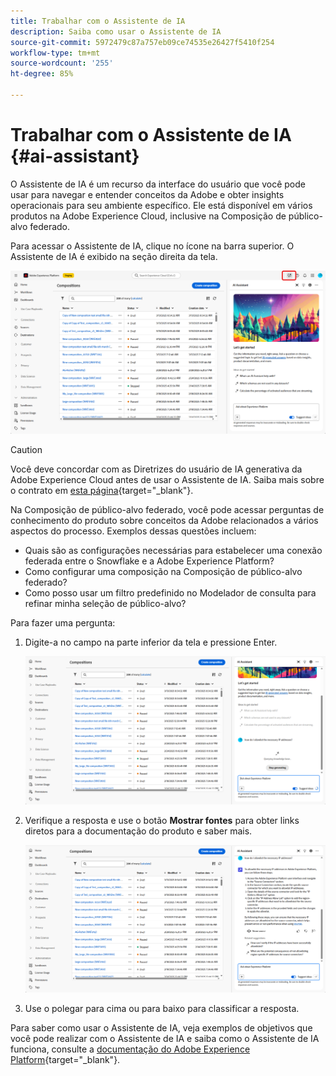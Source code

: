 ```yaml
---
title: Trabalhar com o Assistente de IA
description: Saiba como usar o Assistente de IA
source-git-commit: 5972479c87a757eb09ce74535e26427f5410f254
workflow-type: tm+mt
source-wordcount: '255'
ht-degree: 85%

---
```


# Trabalhar com o Assistente de IA {#ai-assistant}

O Assistente de IA é um recurso da interface do usuário que você pode usar para navegar e entender conceitos da Adobe e obter insights operacionais para seu ambiente específico. Ele está disponível em vários produtos na Adobe Experience Cloud, inclusive na Composição de público-alvo federado.

Para acessar o Assistente de IA, clique no ícone na barra superior. O Assistente de IA é exibido na seção direita da tela.

![](assets/do-not-localize/ai-assistant-open.png)


>[!CAUTION]
>
>Você deve concordar com as Diretrizes do usuário de IA generativa da Adobe Experience Cloud antes de usar o Assistente de IA. Saiba mais sobre o contrato em [esta página](https://experienceleague.adobe.com/pt-br/docs/experience-platform/ai-assistant/home){target="_blank"}.

Na Composição de público-alvo federado, você pode acessar perguntas de conhecimento do produto sobre conceitos da Adobe relacionados a vários aspectos do processo. Exemplos dessas questões incluem:

* Quais são as configurações necessárias para estabelecer uma conexão federada entre o Snowflake e a Adobe Experience Platform?
* Como configurar uma composição na Composição de público-alvo federado?
* Como posso usar um filtro predefinido no Modelador de consulta para refinar minha seleção de público-alvo?

Para fazer uma pergunta:

1. Digite-a no campo na parte inferior da tela e pressione Enter.

   ![](assets/do-not-localize/ai-assistant-ask.png)

1. Verifique a resposta e use o botão **Mostrar fontes** para obter links diretos para a documentação do produto e saber mais.

   ![](assets/do-not-localize/ai-assistant-answer.png)

1. Use o polegar para cima ou para baixo para classificar a resposta.

Para saber como usar o Assistente de IA, veja exemplos de objetivos que você pode realizar com o Assistente de IA e saiba como o Assistente de IA funciona, consulte a [documentação do Adobe Experience Platform](https://experienceleague.adobe.com/pt-br/docs/experience-platform/ai-assistant/home){target="_blank"}.

